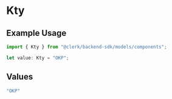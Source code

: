 # Kty

## Example Usage

```typescript
import { Kty } from "@clerk/backend-sdk/models/components";

let value: Kty = "OKP";
```

## Values

```typescript
"OKP"
```